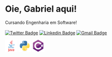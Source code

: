 # Oie, Gabriel aqui!

Cursando Engenharia em Software! 
</br>
</br>
[![Twitter Badge](https://img.shields.io/badge/-@gabrielspxls-00875f?style=flat-square&labelColor=00875f&logo=twitter&logoColor=white&link=https://twitter.com/gabrielspxls)](https://twitter.com/gabrielspxls) 
[![Linkedin Badge](https://img.shields.io/badge/-Gabriel%20Silva-00875f?style=flat-square&logo=Linkedin&logoColor=white&link=https://www.linkedin.com/in/gabriels5g//)](https://www.linkedin.com/in/gabriels5g/) 
[![Gmail Badge](https://img.shields.io/badge/-gabrielspxlsf@gmail.com-00875f?style=flat-square&logo=Gmail&logoColor=white&link=mailto:gabrielspxls@gmail.com)](mailto:gabrielspxls@gmail.com)


<div style="display: inline_block">
   <img align="center" alt="Java" height="40" width="40" src="https://github.com/devicons/devicon/blob/master/icons/java/java-original-wordmark.svg">
   <img align="center" alt="Python" height="40" width="40" src="https://github.com/devicons/devicon/blob/master/icons/python/python-original.svg">
   <img align="center" alt="Java" height="40" width="40" src="https://github.com/devicons/devicon/blob/master/icons/csharp/csharp-original.svg">
</div>




